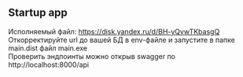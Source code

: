 ## Startup app
Исполняемый файл: https://disk.yandex.ru/d/BH-yQvwTKbasgQ  
Откорректируйте url до вашей БД в env-файле и запустите в папке main.dist
файл main.exe  
Проверить эндпоинты можно открыв swagger по http://localhost:8000/api
